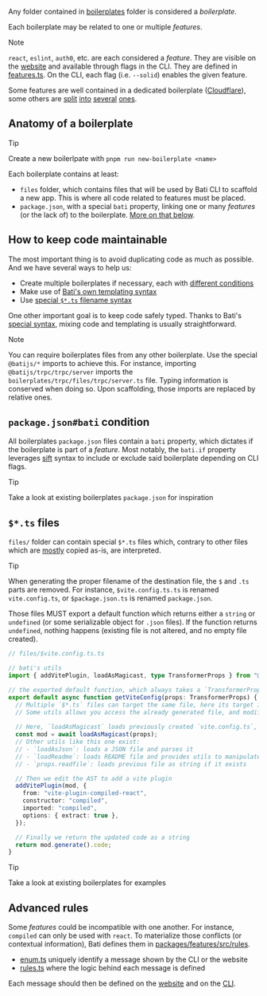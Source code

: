 Any folder contained in [boilerplates](https://github.com/batijs/bati/tree/main/boilerplates) folder is considered a _boilerplate_.

Each boilerplate may be related to one or multiple _features_.

> [!NOTE]
> `react`, `eslint`, `auth0`, etc. are each considered a _feature_.
> They are visible on the [website](https://batijs.dev/) and available through flags in the CLI.
> They are defined in [features.ts](https://github.com/batijs/bati/blob/main/packages/features/src/features.ts).
> On the CLI, each flag (i.e. `--solid`) enables the given feature.

Some features are well contained in a dedicated boilerplate ([Cloudflare](https://github.com/batijs/bati/tree/main/boilerplates/cloudflare)),
some others are [split](https://github.com/batijs/bati/tree/main/boilerplates/firebase-auth) [into](https://github.com/batijs/bati/tree/main/boilerplates/react-firebase-auth) [several](https://github.com/batijs/bati/tree/main/boilerplates/solid-firebase-auth) [ones](https://github.com/batijs/bati/tree/main/boilerplates/vue-firebase-auth).

## Anatomy of a boilerplate

> [!TIP]
> Create a new boilerlpate with `pnpm run new-boilerplate <name>`

Each boilerplate contains at least:
- `files` folder, which contains files that will be used by Bati CLI to scaffold a new app. This is where all code related to features must be placed.
- `package.json`, with a special `bati` property, linking one or many _features_ (or the lack of) to the boilerplate. [More on that below](#packagejsonbati-condition).

## How to keep code maintainable

The most important thing is to avoid duplicating code as much as possible. And we have several ways to help us:
- Create multiple boilerplates if necessary, each with [different conditions](#packagejsonbati-condition)
- Make use of [Bati's own templating syntax](https://github.com/batijs/bati/blob/main/boilerplates/README.md)
- Use [special `$*.ts` filename syntax](#ts-files)

One other important goal is to keep code safely typed. Thanks to Bati's [special syntax](https://github.com/batijs/bati/blob/main/boilerplates/README.md), mixing code and templating is usually straightforward.

> [!NOTE]
> You can require boilerplates files from any other boilerplate. Use the special `@batijs/*` imports to achieve this.
> For instance, importing `@batijs/trpc/trpc/server` imports the `boilerplates/trpc/files/trpc/server.ts` file. Typing information is conserved when doing so.
> Upon scaffolding, those imports are replaced by relative ones.

## `package.json#bati` condition

All boilerplates `package.json` files contain a `bati` property, which dictates if the boilerplate is part of a _feature_.
Most notably, the `bati.if` property leverages [sift](https://www.npmjs.com/package/sift) syntax to include or exclude said boilerplate depending on CLI flags.

> [!TIP]
> Take a look at existing boilerplates `package.json` for inspiration

## `$*.ts` files

`files/` folder can contain special `$*.ts` files which, contrary to other files which are [mostly](https://github.com/batijs/bati/blob/main/boilerplates/README.md) copied as-is,
are interpreted.

> [!TIP]
> When generating the proper filename of the destination file, the `$` and `.ts` parts are removed.
> For instance, `$vite.config.ts.ts` is renamed `vite.config.ts`, or `$package.json.ts` is renamed `package.json`.

Those files MUST export a default function which returns either a `string` or `undefined` (or some serializable object for `.json` files).
If the function returns `undefined`, nothing happens (existing file is not altered, and no empty file created).

```ts
// files/$vite.config.ts.ts

// bati's utils
import { addVitePlugin, loadAsMagicast, type TransformerProps } from "@batijs/core";

// the exported default function, which always takes a `TransformerProps` as its first parameter.
export default async function getViteConfig(props: TransformerProps) {
  // Multiple `$*.ts` files can target the same file, here its target is `vite.config.ts`
  // Some utils allows you access the already generated file, and modify it.
  
  // Here, `loadAsMagicast` loads previously created `vite.config.ts`, which always exists because defined in `boilerplates/shared/files`.
  const mod = await loadAsMagicast(props);
  // Other utils like this one exist:
  // - `loadAsJson`: loads a JSON file and parses it
  // - `loadReadme`: loads README file and provides utils to manipulate it
  // - `props.readfile`: loads previous file as string if it exists

  // Then we edit the AST to add a vite plugin
  addVitePlugin(mod, {
    from: "vite-plugin-compiled-react",
    constructor: "compiled",
    imported: "compiled",
    options: { extract: true },
  });

  // Finally we return the updated code as a string
  return mod.generate().code;
}
```

> [!TIP]
> Take a look at existing boilerplates for examples

## Advanced rules

Some _features_ could be incompatible with one another. For instance, `compiled` can only be used with `react`.
To materialize those conflicts (or contextual information), Bati defines them in [packages/features/src/rules](https://github.com/batijs/bati/tree/main/packages/features/src/rules).

- [enum.ts](https://github.com/batijs/bati/blob/main/packages/features/src/rules/enum.ts) uniquely identify a message shown by the CLI or the website
- [rules.ts](https://github.com/batijs/bati/blob/main/packages/features/src/rules/rules.ts) where the logic behind each message is defined

Each message should then be defined on the [website](https://github.com/batijs/bati/blob/main/website/components/RulesMessages.tsx) and on the [CLI](https://github.com/batijs/bati/blob/main/packages/cli/rules.ts).
